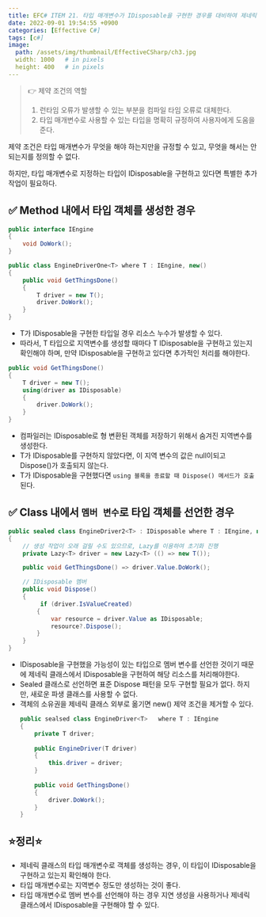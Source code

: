 ```yaml
---
title: EFC# ITEM 21. 타입 매개변수가 IDisposable을 구현한 경우를 대비하여 제네릭 클래스를 작성하라.
date: 2022-09-01 19:54:55 +0900
categories: [Effective C#]
tags: [c#]
image:
  path: /assets/img/thumbnail/EffectiveCSharp/ch3.jpg
  width: 1000   # in pixels
  height: 400   # in pixels
---
```


> 👉 제약 조건의 역할
> 1. 런타임 오류가 발생할 수 있는 부분을 컴파일 타임 오류로 대체한다.
> 2. 타입 매개변수로 사용할 수 있는 타입을 명확히 규정하여 사용자에게 도움을 준다.

제약 조건은 타입 매개변수가 무엇을 해야 하는지만을 규정할 수 있고, 무엇을 해서는 안 되는지를 정의할 수 없다.

하지만, 타입 매개변수로 지정하는 타입이 IDisposable을 구현하고 있다면 특별한 추가 작업이 필요하다.

## ✅ Method 내에서 타입 객체를 생성한 경우
```csharp
public interface IEngine
{
    void DoWork();
}

public class EngineDriverOne<T> where T : IEngine, new()
{
    public void GetThingsDone()
    {
        T driver = new T();
        driver.DoWork();
    }
}
```
- T가 IDisposable을 구현한 타입일 경우 리소스 누수가 발생할 수 있다.
- 따라서, T 타입으로 지역변수를 생성할 때마다 T IDisposable을 구현하고 있는지 확인해야 하며, 만약 IDisposable을 구현하고 있다면 추가적인 처리를 해야한다.

```csharp
public void GetThingsDone()
{
    T driver = new T();
    using(driver as IDisposable)
    {
        driver.DoWork();
    }
}
```
- 컴파일러는 IDisposable로 형 변환된 객체를 저장하기 위해서 숨겨진 지역변수를 생성한다.
- T가 IDisposable를 구현하지 않았다면, 이 지역 변수의 값은 null이되고 Dispose()가 호출되지 않는다.
- T가 IDisposable을 구현했다면 `using 블록을 종료할 때 Dispose() 메서드가 호출`된다.

## ✅ Class 내에서 `멤버 변수`로 타입 객체를 선언한 경우
```csharp
public sealed class EngineDriver2<T> : IDisposable where T : IEngine, new()
{
    // 생성 작업이 오래 걸릴 수도 있으므로, Lazy를 이용하여 초기화 진행
    private Lazy<T> driver = new Lazy<T> (() => new T());

    public void GetThingsDone() => driver.Value.DoWork();

    // IDisposable 멤버
    public void Dispose()
    {
         if (driver.IsValueCreated)
        {
            var resource = driver.Value as IDisposable;
            resource?.Dispose();
        }
    }
}
```
- IDisposable을 구현했을 가능성이 있는 타입으로 멤버 변수를 선언한 것이기 때문에 제네릭 클래스에서 IDisposable을 구현하여 해당 리소스를 처리해야한다.
- Sealed 클래스로 선언하면 표준 Dispose 패턴을 모두 구현할 필요가 없다. 하지만, 새로운 파생 클래스를 사용할 수 없다.
- 객체의 소유권을 제네릭 클래스 외부로 옮기면 new() 제약 조건을 제거할 수 있다.
  ```csharp
  public sealsed class EngineDriver<T>   where T : IEngine
  {
      private T driver;
      
      public EngineDriver(T driver)
      {
          this.driver = driver;
      }
      
      public void GetThingsDone()
      {
          driver.DoWork();
      }
  }
  ```

## ⭐정리⭐
- 제네릭 클래스의 타입 매개변수로 객체를 생성하는 경우, 이 타입이 IDisposable을 구현하고 있는지 확인해야 한다.
-  타입 매개변수로는 지역변수 정도만 생성하는 것이 좋다.
-  타입 매개변수로 멤버 변수를 선언해야 하는 경우 지연 생성을 사용하거나 제네릭 클래스에서 IDisposable을 구현해야 할 수 있다.
